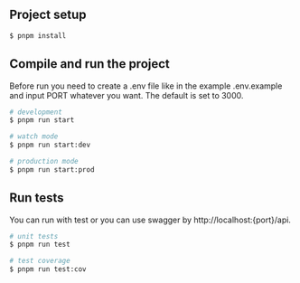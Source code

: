 ## Project setup

```bash
$ pnpm install
```

## Compile and run the project

Before run you need to create a .env file like in the example .env.example and input PORT whatever you want. 
The default is set to 3000.

```bash
# development
$ pnpm run start

# watch mode
$ pnpm run start:dev

# production mode
$ pnpm run start:prod
```

## Run tests

You can run with test or you can use swagger by http://localhost:{port}/api. 

```bash
# unit tests
$ pnpm run test

# test coverage
$ pnpm run test:cov
```
